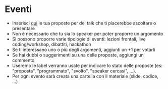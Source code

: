 # Eventi

- Inserisci [qui](https://github.com/FlutterBologna/eventi/issues/new) le tua proposte per dei talk che ti piacerebbe ascoltare o presentare
- Non è necessario che tu sia lo speaker per poter proporre un argomento
- Si possono proporre varie tipologie di eventi: lezioni frontali, live coding/workshop, dibattiti, hackathon
- Se ti interessano uno o più degli argomenti, aggiunti un +1 per votarli
- Se hai dubbi o suggerimenti su una delle proposte, aggiungi un commento
- Useremo le label verranno usate per indicare lo stato delle proposte (es: "proposta", "programmato", "svolto", "speaker cercasi", ...).
- Per ogni evento sarà creata una cartella con il materiale (slide, codice, ...)

